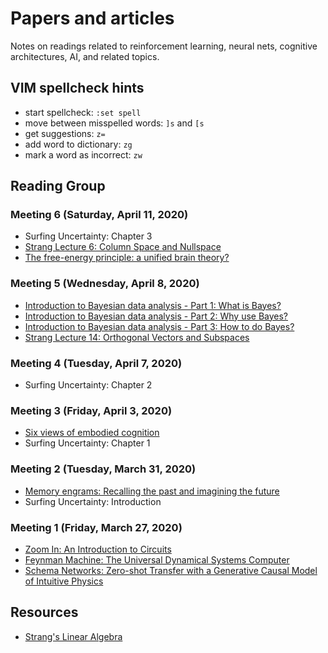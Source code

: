 # Papers and articles

Notes on readings related to reinforcement learning, neural nets,
cognitive architectures, AI, and related topics.

## VIM spellcheck hints

* start spellcheck: `:set spell`
* move between misspelled words: `]s` and `[s`
* get suggestions: `z=`
* add word to dictionary: `zg`
* mark a word as incorrect: `zw`


## Reading Group

### Meeting 6 (Saturday, April 11, 2020)

* Surfing Uncertainty: Chapter 3
* [Strang Lecture 6: Column Space and Nullspace](https://www.youtube.com/watch?v=8o5Cmfpeo6g)
* [The free-energy principle: a unified brain theory?](https://www.ncbi.nlm.nih.gov/pubmed/20068583)


### Meeting 5 (Wednesday, April 8, 2020)

* [Introduction to Bayesian data analysis - Part 1: What is Bayes?](https://www.youtube.com/watch?v=3OJEae7Qb_o)
* [Introduction to Bayesian data analysis - Part 2: Why use Bayes?](https://www.youtube.com/watch?v=mAUwjSo5TJE)
* [Introduction to Bayesian data analysis - Part 3: How to do Bayes?](https://www.youtube.com/watch?v=Ie-6H_r7I5A)
* [Strang Lecture 14: Orthogonal Vectors and Subspaces](https://www.youtube.com/watch?v=YzZUIYRCE38)

### Meeting 4 (Tuesday, April 7, 2020)

* Surfing Uncertainty: Chapter 2


### Meeting 3 (Friday, April 3, 2020)

* [Six views of embodied cognition](https://cogdev.sitehost.iu.edu/labwork/WilsonSixViewsofEmbodiedCog.pdf)
* Surfing Uncertainty: Chapter 1

### Meeting 2 (Tuesday, March 31, 2020)

* [Memory engrams: Recalling the past and imagining the future](https://science.sciencemag.org/content/367/6473/eaaw4325)
* Surfing Uncertainty: Introduction

### Meeting 1 (Friday, March 27, 2020)

* [Zoom In: An Introduction to Circuits](https://distill.pub/2020/circuits/zoom-in/)
* [Feynman Machine: The Universal Dynamical Systems Computer](https://arxiv.org/abs/1609.03971)
* [Schema Networks: Zero-shot Transfer with a Generative Causal Model of Intuitive Physics](https://arxiv.org/abs/1706.04317)


## Resources

* [Strang's Linear Algebra](https://ocw.mit.edu/courses/mathematics/18-06sc-linear-algebra-fall-2011/resource-index/)
